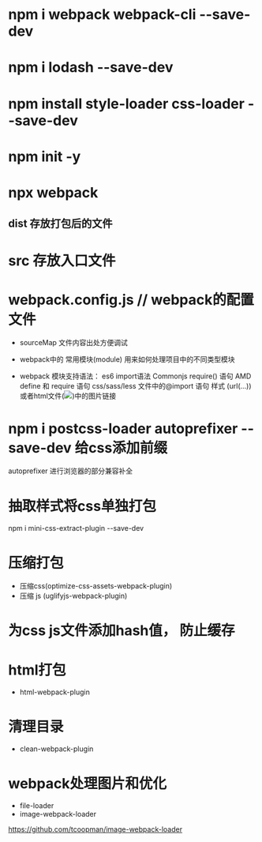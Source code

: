 # npm i webpack webpack-cli --save-dev
# npm i lodash --save-dev
# npm install style-loader css-loader --save-dev
# npm init -y
# npx webpack

## dist 存放打包后的文件

# src 存放入口文件

# webpack.config.js // webpack的配置文件
- sourceMap 文件内容出处方便调试

- webpack中的 常用模块(module) 用来如何处理项目中的不同类型模块

- webpack 模块支持语法：
  es6 import语法
  Commonjs require() 语句
  AMD define 和 require 语句
  css/sass/less 文件中的@import 语句
  样式 (url(...)) 或者html文件(<img src="...">)中的图片链接

# npm i postcss-loader autoprefixer --save-dev 给css添加前缀

autoprefixer 进行浏览器的部分兼容补全

# 抽取样式将css单独打包
  npm i mini-css-extract-plugin --save-dev

# 压缩打包
 - 压缩css(optimize-css-assets-webpack-plugin)
 - 压缩 js (uglifyjs-webpack-plugin)

# 为css js文件添加hash值， 防止缓存

# html打包
 - html-webpack-plugin

# 清理目录
 - clean-webpack-plugin

# webpack处理图片和优化
 - file-loader
 - image-webpack-loader


https://github.com/tcoopman/image-webpack-loader


